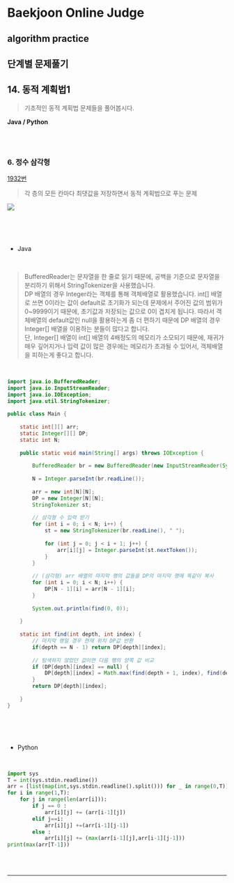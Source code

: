# Baekjoon Online Judge

## algorithm practice

## 단계별 문제풀기

## 14. 동적 계획법1

> 기초적인 동적 계획법 문제들을 풀어봅시다.


**Java / Python**

<br><br>

### 6. 정수 삼각형
[1932번](https://www.acmicpc.net/problem/1932) 
> 각 층의 모든 칸마다 최댓값을 저장하면서 동적 계획법으로 푸는 문제

![](https://images.velog.io/images/jini_eun/post/d066c6d3-8e0f-4efa-993f-9a8475641371/image.png)

<br><br><br>

- Java

<br>

> BufferedReader는 문자열을 한 줄로 읽기 때문에, 공백을 기준으로 문자열을 분리하기 위해서 StringTokenizer을 사용했습니다. <br>
DP 배열의 경우 Integer라는 객체를 통해 객체배열로 활용했습니다. int[] 배열로 쓰면 0이라는 값이 default로 초기화가 되는데 문제에서 주어진 값의 범위가 0~9999이기 때문에, 초기값과 저장되는 값으로 0이 겹치게 됩니다. 따라서 객체배열의 default값인 null을 활용하는게 좀 더 편하기 때문에 DP 배열의 경우 Integer[] 배열을 이용하는 분들이 많다고 합니다. <br>
단, Integer[] 배열이 int[] 배열의 4배정도의 메모리가 소모되기 때문에, 재귀가 매우 깊어지거나 입력 값이 많은 경우에는 메모리가 초과될 수 있어서, 객체배열을 피하는게 좋다고 합니다.

<br>

```java
import java.io.BufferedReader;
import java.io.InputStreamReader;
import java.io.IOException;
import java.util.StringTokenizer;
 
public class Main {
 
	static int[][] arr;
	static Integer[][] DP;
	static int N;
 
	public static void main(String[] args) throws IOException {
 
		BufferedReader br = new BufferedReader(new InputStreamReader(System.in));
 
		N = Integer.parseInt(br.readLine());
 
		arr = new int[N][N];
		DP = new Integer[N][N];
		StringTokenizer st;
        
		// 삼각형 수 입력 받기
		for (int i = 0; i < N; i++) {
			st = new StringTokenizer(br.readLine(), " ");
 
			for (int j = 0; j < i + 1; j++) {
				arr[i][j] = Integer.parseInt(st.nextToken());
			}
		}
        
		// (삼각형) arr 배열의 마지막 행의 값들을 DP의 마지막 행에 똑같이 복사
		for (int i = 0; i < N; i++) {
			DP[N - 1][i] = arr[N - 1][i];
		}
 
		System.out.println(find(0, 0));
 
	}
 
	static int find(int depth, int index) {
		// 마지막 행일 경우 현재 위치 DP값 반환
		if(depth == N - 1) return DP[depth][index];
 
		// 탐색하지 않았던 값이면 다음 행의 양쪽 값 비교
		if (DP[depth][index] == null) {
			DP[depth][index] = Math.max(find(depth + 1, index), find(depth + 1, index + 1)) + arr[depth][index];
		}
		return DP[depth][index];
 
	}
}
```


<br><br><br>

- Python 

<br>

```python
import sys 
T = int(sys.stdin.readline()) 
arr = [list(map(int,sys.stdin.readline().split())) for _ in range(0,T)] 
for i in range(1,T): 
    for j in range(len(arr[i])): 
        if j == 0 : 
            arr[i][j] += (arr[i-1][j]) 
        elif j==i: 
            arr[i][j] +=(arr[i-1][j-1]) 
        else : 
            arr[i][j] += (max(arr[i-1][j],arr[i-1][j-1])) 
print(max(arr[T-1]))
```
<br><br>


---

<br>

